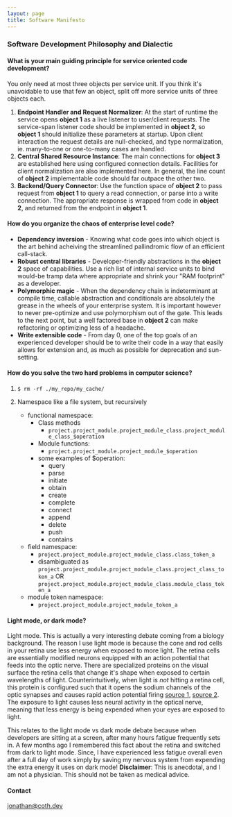 ```yaml
---
layout: page
title: Software Manifesto
---
```


### Software Development Philosophy and Dialectic

#### What is your main guiding principle for service oriented code development?

You only need at most three objects per service unit. If you think it's unavoidable to use that few an object, split off more service units of three objects each.
1. **Endpoint Handler and Request Normalizer**: At the start of runtime the service opens **object 1** as a live listener to user/client requests. The service-span listener code should be implemented in **object 2**, so **object 1** should initialize these parameters at startup. Upon client interaction the request details are null-checked, and type normalization, ie. many-to-one or one-to-many cases are handled.
2. **Central Shared Resource Instance**: The main connections for **object 3** are established here using configured connection details. Facilities for client normalization are also implemented here. In general, the line count of **object 2** implementable code should far outpace the other two.
3. **Backend/Query Connector**: Use the function space of **object 2** to pass request from **object 1** to query a read connection, or parse into a write connection. The appropriate response is wrapped from code in **object 2**, and returned from the endpoint in **object 1**.

#### How do you organize the chaos of enterprise level code?

- **Dependency inversion** - Knowing what code goes into which object is the art behind acheiving the streamlined pallindromic flow of an efficient call-stack.
- **Robust central libraries** - Developer-friendly abstractions in the **object 2** space of capabilities. Use a rich list of internal service units to bind would-be tramp data where appropriate and shrink your "RAM footprint" as a developer.
- **Polymorphic magic** - When the dependency chain is indeterminant at compile time, callable abstraction and conditionals are absolutely the grease in the wheels of your enterprise system. It is important however to never pre-optimize and use polymorphism out of the gate. This leads to the next point, but a well factored base in **object 2** can make refactoring or optimizing less of a headache.
- **Write extensible code** - From day 0, one of the top goals of an experienced developer should be to write their code in a way that easily allows for extension and, as much as possible for deprecation and sun-setting.

#### How do you solve the two hard problems in computer science?

1. `$ rm -rf ./my_repo/my_cache/`

2. Namespace like a file system, but recursively

   - functional namespace:
      - Class methods
         - `project.project_module.project_module_class.project_module_class_$operation`
      - Module functions:
         -  `project.project_module.project_module_$operation`
      - some examples of $operation:
         - query
         - parse
         - initiate
         - obtain
         - create
         - complete
         - connect
         - append
         - delete
         - push
         - contains
   - field namespace:
      -   `project.project_module.project_module_class.class_token_a`
      -  disambiguated as  `project.project_module.project_module_class.project_class_token_a` OR `project.project_module.project_module_class.module_class_token_a`
   - module token namespace:
      -   `project.project_module.project_module_token_a`
    
#### Light mode, or dark mode?

Light mode. This is actually a very interesting debate coming from a biology background. The reason I use light mode is because the cone and rod cells in your retina use less energy when exposed to more light. The retina cells are essentially modified neurons equipped with an action potential that feeds into the optic nerve. There are specialized proteins on the visual surface the retina cells that change it's shape when exposed to certain wavelengths of light. Counterintuitively, when light is *not* hitting a retina cell, this protein is configured such that it opens the sodium channels of the optic synapses and causes rapid action potential firing [source 1](https://www.ncbi.nlm.nih.gov/books/NBK10806), [source 2](https://en.wikipedia.org/wiki/Hyperpolarization_(biology)). The exposure to light causes less neural activity in the optical nerve, meaning that less energy is being expended when your eyes are exposed to light.

This relates to the light mode vs dark mode debate because when developers are sitting at a screen, after many hours fatigue frequently sets in. A few months ago I remembered this fact about the retina and switched from dark to light mode. Since, I have experienced less fatigue overall even after a full day of work simply by saving my nervous system from expending the extra energy it uses on dark mode! **Disclaimer**: This is anecdotal, and I am not a physician. This should not be taken as medical advice.


#### Contact
jonathan@coth.dev
